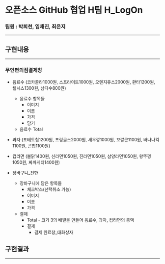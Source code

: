 # 오픈소스 GitHub 협업 H팀 H_LogOn

### 팀원 : 박희천, 임채진, 최은지
-------------------------------



## 구현내용
----------
### 무인편의점결제창
  
  * 음료수 (코카콜라1000원, 스프라이트1000원, 오렌지쥬스2000원, 환타1200원, 웰치스1300원, 삼다수800원)
    * 음료수 항목들
      * 이미지
      * 이름
      * 가격
      * 담기
    * 음료수 Total
    
  * 과자 (포테토칩1200원, 프링글스2000원, 새우깡1000원, 꼬깔콘1100원, 바나나킥1100원, 콘칩1100원)
  
  * 컵라면 (불닭1400원, 신라면1050원, 진라면1050원, 삼양라면1050원, 왕뚜껑1050원, 짜파게티1400원)
  
  * 장바구니_진한
    * 장바구니에 담은 항목들
      * 체크박스(선택취소 가능)
      * 이미지
      * 이름
      * 가격
    * 결제
      * Total - 크기 3의 배열을 만들어 음료수, 과자, 컵라면의 총액
      * 결제
         * 결제 완료창_대화상자

## 구현결과
----------

